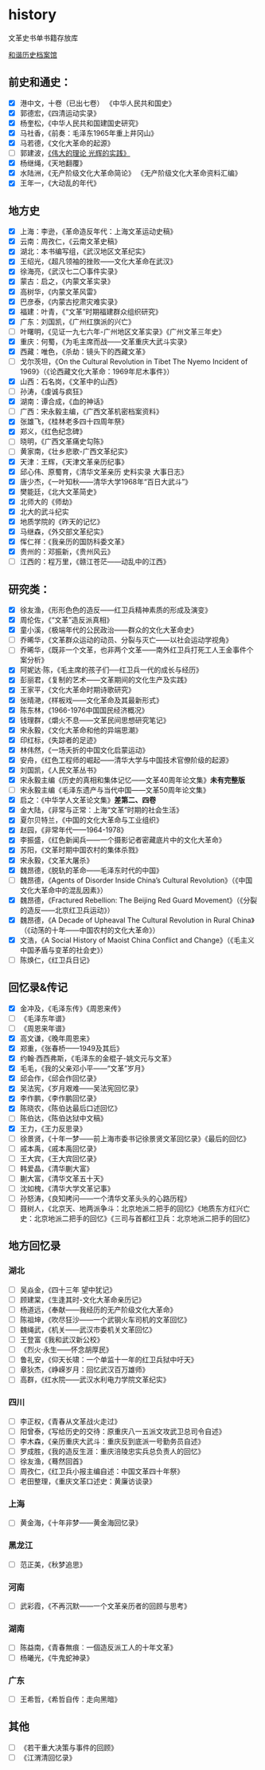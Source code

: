 # history
文革史书单书籍存放库

[和谐历史档案馆](https://github.com/banned-historical-archives/banned-historical-archives.github.io)

## 前史和通史：
- [x] 港中文，十卷（已出七卷） 《中华人民共和国史》 
- [x] 郭德宏，《四清运动实录》
- [x] 杨奎松，《中华人民共和国建国史研究》
- [x] 马社香，《前奏：毛泽东1965年重上井冈山》
- [x] 马若德，《文化大革命的起源》
- [ ] 郭建波，[《伟大的理论 光辉的实践》](http://m.wyzxwk.com/content.php?classid=21&id=310819)
- [x] 杨继绳，《天地翻覆》
- [x] 水陆洲，《无产阶级文化大革命简论》 《无产阶级文化大革命资料汇编》
- [x] 王年一，《大动乱的年代》

## 地方史
- [x] 上海：李逊，《革命造反年代：上海文革运动史稿》
- [x] 云南：周孜仁，《云南文革史稿》
- [x] 湖北：本书编写组，《武汉地区文革纪实》
- [x] 王绍光，《超凡领袖的挫败——文化大革命在武汉》
- [x] 徐海亮，《武汉七二〇事件实录》
- [x] 蒙古：启之，《内蒙文革实录》
- [x] 高树华，《内蒙文革风雷》
- [x] 巴彦泰，《内蒙古挖肃灾难实录》
- [x] 福建：叶青，《“文革”时期福建群众组织研究》
- [x] 广东：刘国凯，《广州红旗派的兴亡》
- [ ] 叶曙明，《见证一九七六年-广州地区文革实录》《广州文革三年史》
- [x] 重庆：何蜀，《为毛主席而战——文革重庆大武斗实录》
- [x] 西藏：唯色，《杀劫：镜头下的西藏文革》
- [ ] 戈尔茨坦，《On the Cultural Revolution in Tibet The Nyemo Incident of 1969》（《论西藏文化大革命：1969年尼木事件》）
- [x] 山西：石名岗，《文革中的山西》
- [ ] 孙涛，《虔诚与疯狂》
- [x] 湖南：谭合成，《血的神话》
- [ ] 广西：宋永毅主编，《广西文革机密档案资料》
- [x] 张雄飞，《桂林老多四十四周年祭》
- [x] 郑义，《红色纪念碑》
- [ ] 晓明，《广西文革痛史勾陈》
- [ ] 黄家南，《壮乡悲歌-广西文革纪实》
- [x] 天津：王辉，《天津文革亲历纪事》
- [x] 邱心伟、原蜀育，《清华文革亲历 史料实录 大事日志》
- [x] 唐少杰，《一叶知秋——清华大学1968年“百日大武斗”》
- [x] 樊能廷，《北大文革简史》
- [x] 北师大的《师劫》
- [x] 北大的武斗纪实
- [x] 地质学院的《昨天的记忆》
- [x] 马继森，《外交部文革纪实》
- [x] 恽仁祥：《我亲历的国防科委文革》
- [x] 贵州的：邓振新，《贵州风云》
- [ ] 江西的：程万里，《赣江苍茫——动乱中的江西》

## 研究类：
- [x] 徐友渔，《形形色色的造反——红卫兵精神素质的形成及演变》
- [x] 周伦佐，《“文革”造反派真相》
- [x] 童小溪，《极端年代的公民政治——群众的文化大革命史》
- [ ] 乔晞华，《文革群众运动的动员、分裂与灭亡——以社会运动学视角》
- [ ] 乔晞华，《既非一个文革，也非两个文革——南外红卫兵打死工人王金事件个案分析》
- [x] 阿妮达·陈，《毛主席的孩子们──红卫兵一代的成长与经历》
- [x] 彭丽君，《复制的艺术——文革期间的文化生产及实践》
- [x] 王家平，《文化大革命时期诗歌研究》
- [x] 张晴滟，《样板戏——文化革命及其最新形式》
- [x] 陈东林，《1966-1976中国国民经济概况》
- [x] 钱理群，《爝火不息——文革民间思想研究笔记》
- [x] 宋永毅，《文化大革命和他的异端思潮》
- [x] 印红标，《失踪者的足迹》
- [x] 林伟然，《一场夭折的中国文化启蒙运动》
- [x] 安舟，《红色工程师的崛起——清华大学与中国技术官僚阶级的起源》
- [x] 刘国凯，《人民文革丛书》
- [x] 宋永毅主编《历史的真相和集体记忆——文革40周年论文集》**未有完整版**
- [ ] 宋永毅主编《毛泽东遗产与当代中国——文革50周年论文集》
- [x] 启之：《中华学人文革论文集》**差第二、四卷**
- [x] 金大陆，《非常与正常：上海“文革”时期的社会生活》
- [x] 夏尔贝特兰，《中国的文化大革命与工业组织》
- [x] 赵园，《非常年代——1964-1978》
- [x] 李振盛，《红色新闻兵——一个摄影记者密藏底片中的文化大革命》
- [x] 苏阳，《文革时期中国农村的集体杀戮》
- [x] 宋永毅，《文革大屠杀》
- [x] 魏昂德，《脱轨的革命——毛泽东时代的中国》
- [ ] 魏昂德，《Agents of Disorder Inside China’s Cultural Revolution》（《中国文化大革命中的混乱因素》）
- [x] 魏昂德，《Fractured Rebellion: The Beijing Red Guard Movement》（《分裂的造反——北京红卫兵运动》）
- [x] 魏昂德，《A Decade of Upheaval The Cultural Revolution in Rural China》（《动荡的十年——中国农村的文化大革命》）
- [x] 文浩，《A Social History of Maoist China Conflict and Change》（《毛主义中国矛盾与变革的社会史》）
- [ ] 陈焕仁，《红卫兵日记》

## 回忆录&传记
- [x] 金冲及，《毛泽东传》《周恩来传》
- [ ] 《毛泽东年谱》
- [ ] 《周恩来年谱》
- [x] 高文谦，《晚年周恩来》
- [x] 郑重，《张春桥——1949及其后》
- [x] 约翰·西西弗斯，《毛泽东的金棍子-姚文元与文革》
- [x] 毛毛，《我的父亲邓小平——“文革”岁月》
- [x] 邱会作，《邱会作回忆录》
- [x] 吴法宪，《岁月艰难——吴法宪回忆录》
- [x] 李作鹏，《李作鹏回忆录》
- [x] 陈晓农，《陈伯达最后口述回忆》
- [ ] 陈伯达，《陈伯达狱中文稿》
- [x] 王力，《王力反思录》
- [ ] 徐景贤，《十年一梦——前上海市委书记徐景贤文革回忆录》《最后的回忆》
- [ ] 戚本禹，《戚本禹回忆录》
- [ ] 王大宾，《王大宾回忆录》
- [ ] 韩爱晶，《清华蒯大富》
- [ ] 蒯大富，《清华文革五十天》
- [ ] 沈如槐，《清华大学文革记事》
- [ ] 孙怒涛，《良知拷问——一个清华文革头头的心路历程》
- [ ] 聂树人，《北京天、地两派争斗：北京地派二把手的回忆》《地质东方红兴亡史：北京地派二把手的回忆》《三司与首都红卫兵：北京地派二把手的回忆》

## 地方回忆录
### 湖北
- [ ]  吴焱金，《四十三年 望中犹记》
- [ ] 顾建棠，《生逢其时-文化大革命亲历记》
- [ ] 杨道远，《奉献——我经历的无产阶级文化大革命》
- [ ] 陈祖坤，《吹尽狂沙——一个武钢火车司机的文革回忆》
- [ ] 魏绳武，《机关——武汉市委机关文革回忆》
- [ ] 王登富《我和武汉新公校》
- [ ] 《烈火·永生——怀念胡厚民》
- [ ] 鲁礼安，《仰天长啸：一个单监十一年的红卫兵狱中吁天》
- [ ] 章狄杰，《峥嵘岁月：回忆武汉百万雄师》
- [ ] 高群，《红水院——武汉水利电力学院文革纪实》

### 四川
- [ ] 李正权，《青春从文革战火走过》
- [ ] 阳曾泰，《写给历史的交待：原重庆八一五派文攻武卫总司令自述》
- [ ] 李木森，《亲历重庆大武斗：重庆反到底派一号勤务员自述》
- [ ] 罗成胜，《我的造反生涯：重庆涪陵忠实兵总负责人的回忆》
- [ ] 徐友渔，《蓦然回首》
- [ ] 周孜仁，《红卫兵小报主编自述：中国文革四十年祭》
- [ ] 老田整理，《重庆文革口述史：黄廉访谈录》

### 上海
- [ ]  黄金海，《十年非梦——黄金海回忆录》

### 黑龙江
- [ ]  范正美，《秋梦追思》

### 河南
- [ ]  武彩霞，《不再沉默——一个文革亲历者的回顾与思考》

### 湖南
- [ ]  陈益南，《青春無痕︰一個造反派工人的十年文革》
- [ ]  杨曦光，《牛鬼蛇神录》

### 广东
- [ ]  王希哲，《希哲自传：走向黑暗》

## 其他
- [ ] 《若干重大决策与事件的回顾》
- [ ] 《江渭清回忆录》